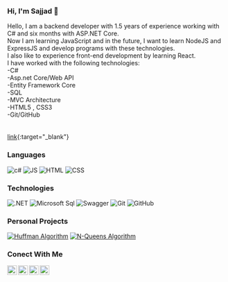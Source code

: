 <!--
**sajadghorbani80/sajadghorbani80** is a ✨ _special_ ✨ repository because its `README.md` (this file) appears on your GitHub profile.

Here are some ideas to get you started:

- 🔭 I’m currently working on ...
- 🌱 I’m currently learning ...
- 👯 I’m looking to collaborate on ...
- 🤔 I’m looking for help with ...
- 💬 Ask me about ...
- 📫 How to reach me: ...
- 😄 Pronouns: ...
- ⚡ Fun fact: ...
-->
### Hi, I'm Sajjad 👋
Hello, I am a backend developer with 1.5 years of experience working with C# and six months with ASP.NET Core.<br/>
Now I am learning JavaScript and in the future, I want to learn NodeJS and ExpressJS and develop programs with these technologies.<br/>
I also like to experience front-end development by learning React.<br/>
I have worked with the following technologies:<br/>
-C#<br/>
-Asp.net Core/Web API<br/>
-Entity Framework Core<br/>
-SQL<br/>
-MVC Architecture<br/>
-HTML5 , CSS3<br/>
-Git/GitHub<br/>
<br/><br/>
[link](www.google.com){:target="_blank"}
<h3>Languages</h3>

![c#](https://img.shields.io/badge/C%23-239120?style=flat&color=black&logo=c-sharp&logoColor=a076da)    ![JS](https://img.shields.io/badge/JavaScript-000000?style=flat&logo=javascript&logoColor=F7DF1E)    ![HTML](https://img.shields.io/badge/HTML5-E34F26?style=flat&&color=black&logo=html5&logoColor=orange)    ![CSS](https://img.shields.io/badge/CSS3-1572B6?style=flat&color=black&logo=css3&logoColor=2862e8)

<h3>Technologies</h3>

![.NET](https://img.shields.io/badge/.NET-512BD4?style=falat&color=black&logo=dotnet&logoColor=684098)    ![Microsoft Sql](https://img.shields.io/badge/Microsoft_SQL_Server-CC2927?style=flat&&color=black&logo=microsoft-sql-server&logoColor=red)    ![Swagger](https://img.shields.io/badge/Swagger-85EA2D?style=flat&color=black&logo=Swagger&logoColor=green) ![Git](https://img.shields.io/badge/-Git-000000?style=flat&logo=git&logoColor=F05032)
![GitHub](https://img.shields.io/badge/-GitHub-000000?style=flat&logo=github&logoColor=FFFFFF)


<h3>Personal Projects</h3>

[![Huffman Algorithm](https://img.shields.io/badge/-%F0%9F%94%90&nbsp;&nbsp;Huffman&nbsp;Algorithm-000000?style=flat)](https://github.com/sajjadghorbani80/Huffman-Algorithm)   [![N-Queens Algorithm](https://img.shields.io/badge/-%F0%9F%91%91&nbsp;&nbsp;N&nbsp;Queens&nbsp;Algorithm-000000?style=flat)](https://github.com/sajjadghorbani80/N-Queens-Algorithm)

<h3>Conect With Me</h3>

</a>
<a href="https://www.linkedin.com/in/sajjadghorbani/" target="_blank">
  <img align="left" alt="Sajjad's LinkedIN" width="22px" src="https://raw.githubusercontent.com/peterthehan/peterthehan/master/assets/linkedin.svg" />
</a>
<a href="mailto:sajjadr2001@gmail.com" target="_blank">
  <img align="left" alt="Send Mail to me" width="22px" src="https://cdn-icons-png.flaticon.com/512/281/281769.png" />
</a>
<a href="https://stackoverflow.com/users/16672601/sajjad-ghorbani" target="_blank">
  <img align="left" alt="My StackOwerFlow" width="22px" src="https://upload.wikimedia.org/wikipedia/commons/thumb/e/ef/Stack_Overflow_icon.svg/768px-Stack_Overflow_icon.svg.png" />
</a>
<a href="https://leetcode.com/sajjadghorbani80/" target="_blank">
  <img align="left" alt="My LeetCode" width="22px" src="https://leetcode.com/_next/static/images/logo-dark-c96c407d175e36c81e236fcfdd682a0b.png" />
</a>
